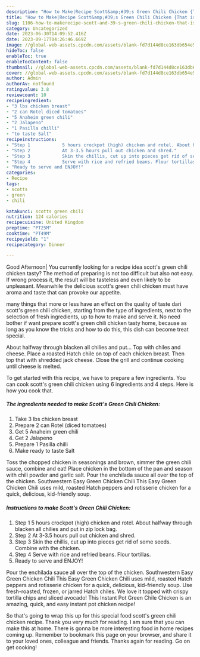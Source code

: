 ```yaml
---
description: "How to Make|Recipe Scott&amp;#39;s Green Chili Chicken {That is Simple"
title: "How to Make|Recipe Scott&amp;#39;s Green Chili Chicken {That is Simple"
slug: 1106-how-to-makerecipe-scott-and-39-s-green-chili-chicken-that-is-simple
category: Uncategorized
date: 2023-06-30T14:09:52.416Z
date: 2023-09-17T04:26:46.669Z
image: //global-web-assets.cpcdn.com/assets/blank-fd7d144d8ce163db654e5a02c40b08a2775adb7897d16e4062681dc7e1b2800f.png
hideToc: false
enableToc: true
enableTocContent: false
thumbnail: //global-web-assets.cpcdn.com/assets/blank-fd7d144d8ce163db654e5a02c40b08a2775adb7897d16e4062681dc7e1b2800f.png
cover: //global-web-assets.cpcdn.com/assets/blank-fd7d144d8ce163db654e5a02c40b08a2775adb7897d16e4062681dc7e1b2800f.png
author: Admin
authorAv: notfound
ratingvalue: 3.8
reviewcount: 10
recipeingredient:
- "3 lbs chicken breast"
- "2 can Rotel diced tomatoes"
- "5 Anaheim green chili"
- "2 Jalapeno"
- "1 Pasilla chilli"
- "to taste Salt"
recipeinstructions:
- "Step 1            5 hours crockpot (high) chicken and rotel. About halfway through blacken all chilies and put in zip lock bag."
- "Step 2            At 3-3.5 hours pull out chicken and shred."
- "Step 3            Skin the chillis, cut up into pieces get rid of some seeds. Combine with the chicken."
- "Step 4            Serve with rice and refried beans. Flour tortillas."
- "Ready to serve and ENJOY!"
categories:
- Recipe
tags:
- scotts
- green
- chili

katakunci: scotts green chili 
nutrition: 124 calories
recipecuisine: United Kingdom
preptime: "PT25M"
cooktime: "PT49M"
recipeyield: "1"
recipecategory: Dinner

---
```



Good Afternoon| You currently looking for a recipe idea scott&#39;s green chili chicken tasty? The method of preparing is not too difficult but also not easy. If wrong process it, the result will be tasteless and even likely to be unpleasant. Meanwhile the delicious scott&#39;s green chili chicken must have aroma and taste that can provoke our appetite.






many things that more or less have an effect on the quality of taste dari scott&#39;s green chili chicken, starting from the type of ingredients, next to the selection of fresh ingredients, up to how to make and serve it. No need bother if want prepare scott&#39;s green chili chicken tasty home, because as long as you know the tricks and how to do this, this dish can become treat special.


About halfway through blacken all chilies and put… Top with chiles and cheese. Place a roasted Hatch chile on top of each chicken breast. Then top that with shredded jack cheese. Close the grill and continue cooking until cheese is melted.


To get started with this recipe, we have to prepare a few ingredients. You can cook scott&#39;s green chili chicken using 6 ingredients and 4 steps. Here is how you cook that.

<!--inarticleads1-->

##### The ingredients needed to make Scott&#39;s Green Chili Chicken:

1. Take 3 lbs chicken breast
1. Prepare 2 can Rotel (diced tomatoes)
1. Get 5 Anaheim green chili
1. Get 2 Jalapeno
1. Prepare 1 Pasilla chilli
1. Make ready to taste Salt


Toss the chopped chicken in seasonings and brown, simmer the green chili sauce, combine and eat! Place chicken in the bottom of the pan and season with chili powder and garlic salt. Pour the enchilada sauce all over the top of the chicken. Southwestern Easy Green Chicken Chili This Easy Green Chicken Chili uses mild, roasted Hatch peppers and rotisserie chicken for a quick, delicious, kid-friendly soup. 

<!--inarticleads2-->

##### Instructions to make Scott&#39;s Green Chili Chicken:

1. Step 1            5 hours crockpot (high) chicken and rotel. About halfway through blacken all chilies and put in zip lock bag.
1. Step 2            At 3-3.5 hours pull out chicken and shred.
1. Step 3            Skin the chillis, cut up into pieces get rid of some seeds. Combine with the chicken.
1. Step 4            Serve with rice and refried beans. Flour tortillas.
1. Ready to serve and ENJOY!

Pour the enchilada sauce all over the top of the chicken. Southwestern Easy Green Chicken Chili This Easy Green Chicken Chili uses mild, roasted Hatch peppers and rotisserie chicken for a quick, delicious, kid-friendly soup. Use fresh-roasted, frozen, or jarred Hatch chiles. We love it topped with crispy tortilla chips and sliced avocado! This Instant Pot Green Chile Chicken is an amazing, quick, and easy instant pot chicken recipe! 

So that's going to wrap this up for this special food scott&#39;s green chili chicken recipe. Thank you very much for reading. I am sure that you can make this at home. There is gonna be more interesting food in home recipes coming up. Remember to bookmark this page on your browser, and share it to your loved ones, colleague and friends. Thanks again for reading. Go on get cooking!
